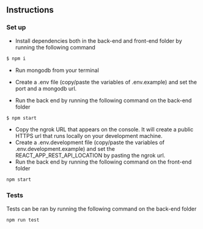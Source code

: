 ## Instructions

### Set up 

- Install dependencies both in the back-end and front-end folder by running the following command
```sh
$ npm i
```
- Run mongodb from your terminal

- Create a .env file (copy/paste the variables of .env.example) and set the port and a mongodb url.

- Run the back end by running the following command on the back-end folder
```sh
$ npm start
```
- Copy the ngrok URL that appears on the console. It will create a public HTTPS url that runs locally on your development machine. 
- Create a .env.development file (copy/paste the variables of .env.development.example) and set the REACT_APP_REST_API_LOCATION by pasting the ngrok url.
- Run the back end by running the following command  on the front-end folder
```sh
npm start
```
### Tests

Tests can be ran by running the following command on the back-end folder 
```sh
npm run test
```





